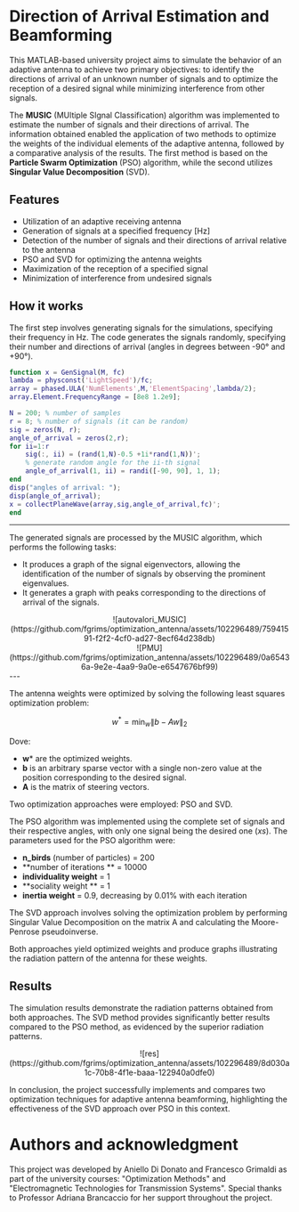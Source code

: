 # Direction of Arrival Estimation and Beamforming

This MATLAB-based university project aims to simulate the behavior of an adaptive antenna to achieve two primary objectives: to identify the directions of arrival of an unknown number of signals and to optimize the reception of a desired signal while minimizing interference from other signals.

The **MUSIC** (MUltiple SIgnal Classification) algorithm was implemented to estimate the number of signals and their directions of arrival. The information obtained enabled the application of two methods to optimize the weights of the individual elements of the adaptive antenna, followed by a comparative analysis of the results. The first method is based on the **Particle Swarm Optimization** (PSO) algorithm, while the second utilizes **Singular Value Decomposition** (SVD).

## Features

- Utilization of an adaptive receiving antenna
- Generation of signals at a specified frequency [Hz]
- Detection of the number of signals and their directions of arrival relative to the antenna
- PSO and SVD for optimizing the antenna weights
- Maximization of the reception of a specified signal
- Minimization of interference from undesired signals

## How it works 

The first step involves generating signals for the simulations, specifying their frequency in Hz. The code generates the signals randomly, specifying their number and directions of arrival (angles in degrees between -90° and +90°).

```matlab
function x = GenSignal(M, fc)
lambda = physconst('LightSpeed')/fc;
array = phased.ULA('NumElements',M,'ElementSpacing',lambda/2);
array.Element.FrequencyRange = [8e8 1.2e9]; 

N = 200; % number of samples
r = 8; % number of signals (it can be random)    
sig = zeros(N, r); 
angle_of_arrival = zeros(2,r); 
for ii=1:r 
    sig(:, ii) = (rand(1,N)-0.5 +1i*rand(1,N))';
    % generate random angle for the ii-th signal
    angle_of_arrival(1, ii) = randi([-90, 90], 1, 1); 
end
disp("angles of arrival: ");
disp(angle_of_arrival);
x = collectPlaneWave(array,sig,angle_of_arrival,fc)';
end 
```
---

The generated signals are processed by the MUSIC algorithm, which performs the following tasks:

- It produces a graph of the signal eigenvectors, allowing the identification of the number of signals by observing the prominent eigenvalues.
- It generates a graph with peaks corresponding to the directions of arrival of the signals.

<div align="center">
![autovalori_MUSIC](https://github.com/fgrims/optimization_antenna/assets/102296489/75941591-f2f2-4cf0-ad27-8ecf64d238db)
</div>
<div align="center">
![PMU](https://github.com/fgrims/optimization_antenna/assets/102296489/0a65436a-9e2e-4aa9-9a0e-e6547676bf99)
</div>
---


The antenna weights were optimized by solving the following least squares optimization problem:
 
$$w^{\ast }=\min _{w}\left\| b-Aw\right\| _{2}$$

Dove: 

- **w*** are the optimized weights.
- **b** is an arbitrary sparse vector with a single non-zero value at the position corresponding to the desired signal.
- **A** is the matrix of steering vectors.

Two optimization approaches were employed: PSO and SVD. 

The PSO algorithm was implemented using the complete set of signals and their respective angles, with only one signal being the desired one (*xs*). The parameters used for the PSO algorithm were:

- **n_birds** (number of particles) = 200
- **number of iterations ** = 10000
- **individuality weight** = 1
- **sociality weight ** = 1
- **inertia weight** = 0.9, decreasing by 0.01% with each iteration

The SVD approach involves solving the optimization problem by performing Singular Value Decomposition on the matrix A and calculating the Moore-Penrose pseudoinverse.

Both approaches yield optimized weights and produce graphs illustrating the radiation pattern of the antenna for these weights.


## Results

The simulation results demonstrate the radiation patterns obtained from both approaches. The SVD method provides significantly better results compared to the PSO method, as evidenced by the superior radiation patterns.

<div align="center">
![res](https://github.com/fgrims/optimization_antenna/assets/102296489/8d030a1c-70b8-4f1e-baaa-122940a0dfe0)
</div>

In conclusion, the project successfully implements and compares two optimization techniques for adaptive antenna beamforming, highlighting the effectiveness of the SVD approach over PSO in this context.

# Authors and acknowledgment

This project was developed by Aniello Di Donato and Francesco Grimaldi as part of the university courses: "Optimization Methods" and "Electromagnetic Technologies for Transmission Systems". Special thanks to Professor Adriana Brancaccio for her support throughout the project. 
